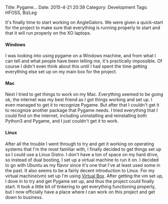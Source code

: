Title: Pygame...
Date: 2015-4-21 20:39
Category: Development
Tags: HFOSS, BizLeg

It's finally time to start working on AngleGators. We were given a quick-start for the project to make sure that everything is running properly to start and that it will run properly on the XO laptops.

#### Windows
I was looking into using pygame on a Windows machine, and from what I can tell and what people have been telling me, it's practically impossible. Of course I didn't even think about this until I had spent the time getting everything else set up on my main box for the project.

#### Mac
Next I tried to get things to work on my Mac. Everything seemed to be going ok, the internet was my best friend as I got things working and set up. I even managed to get it to recognize Pygame. But after that I couldn't get it to recognize another package that Pygame needs. I tried everything that I could find on the internet, including uninstalling and reinstalling both Python3 and Pygame, and I just couldn't get it to work.

#### Linux
After all the trouble I went through to try and get it working on operating systems that I'm the most familiar with, I finally decided to get things set up so I could use a Linux Distro. I don't have a ton of space on my hard drive, so instead of dual booting, I set up a virtual machine to run it on. I decided to go with Ubuntu as my flavor since it's one that I've at least used some in the past. It also seems to be a fairly decent introduction to Linux. For my virtual machine(vm) set up I'm using [Virtual Box](https://www.virtualbox.org). After getting the vm set up, I dove in to try and get Pygame set up, and thus the project could finally start. It took a little bit of tinkering to get everything functioning properly, but I now officially have a place where I can work on this project and get down to business.